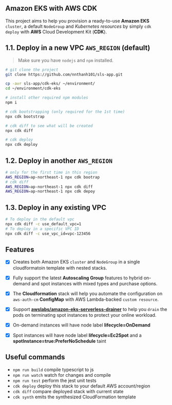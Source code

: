 ## Amazon EKS with AWS CDK

This project aims to help you provision a ready-to-use **Amazon EKS** `cluster`, a default `NodeGroup` and *Kubernetes resources* by simply `cdk deploy` with **AWS** Cloud Development Kit (**CDK**).


## 1.1. Deploy in a new VPC `AWS_REGION` (default)

> Make sure you have `nodejs` and `npm` installed.

```bash
# git clone the project
git clone https://github.com/nnthanh101/sls-app.git

cp -avr sls-app/cdk-eks/ ~/environment/
cd ~/environment/cdk-eks

# install other required npm modules
npm i

# cdk bootstrapping (only required for the 1st time)
npx cdk bootstrap

# cdk diff to see what will be created
npx cdk diff

# cdk deploy
npx cdk deploy
```


## 1.2. Deploy in another `AWS_REGION`

```bash
# only for the first time in this region
AWS_REGION=ap-northeast-1 npx cdk bootrap
# cdk diff
AWS_REGION=ap-northeast-1 npx cdk diff
AWS_REGION=ap-northeast-1 npx cdk depoy
```


## 1.3. Deploy in any existing VPC

```bash
# To deploy in the default vpc
npx cdk diff -c use_default_vpc=1
# To deploy in a specific VPC ID
npx cdk diff -c use_vpc_id=vpc-123456
```


## Features

- [x] Creates both Amazon EKS `cluster` and `NodeGroup` in a single cloudformatoin template with nested stacks.
- [x] Fully support the latest **Autoscaling Group** features to hybrid on-demand and spot instances with mixed types and purchase options.
- [x] The **Cloudformation** stack will help you automate the configuration on `aws-auth-cm` **ConfigMap** with AWS Lambda-backed `custom resource`.
- [x] Support [**awslabs/amazon-eks-serverless-drainer**](https://github.com/awslabs/amazon-eks-serverless-drainer) to help you `drain` the pods on terminating spot instances to protect your online workload. 
- [x] On-demand instances will have node label **lifecycle=OnDemand**
- [x] Spot instances will have node label **lifecycle=Ec2Spot** and a **spotInstance=true:PreferNoSchedule** taint 


## Useful commands

 * `npm run build`   compile typescript to js
 * `npm run watch`   watch for changes and compile
 * `npm run test`    perform the jest unit tests
 * `cdk deploy`      deploy this stack to your default AWS account/region
 * `cdk diff`        compare deployed stack with current state
 * `cdk synth`       emits the synthesized CloudFormation template
